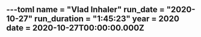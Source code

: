 ---toml
name = "Vlad Inhaler"
run_date = "2020-10-27"
run_duration = "1:45:23"
year = 2020
date = 2020-10-27T00:00:00.000Z
---

